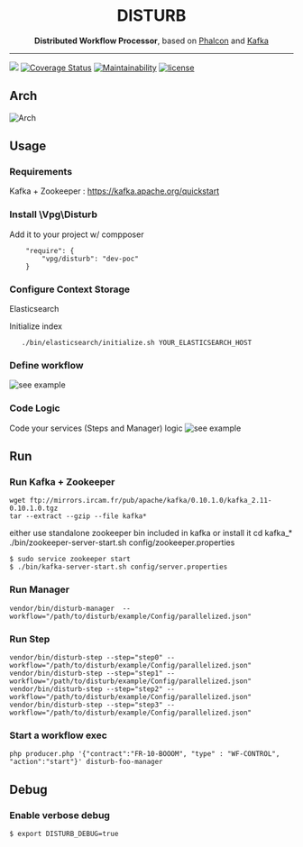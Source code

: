  <h1 align="center">DISTURB</h1>
 
 <p align="center">
 <b>Distributed Workflow Processor</b>, based on <a href="https://github.com/phalcon/cphalcon">Phalcon</a> and <a href="https://kafka.apache.org/">Kafka</a>
 </p>

----

[![](https://img.shields.io/travis/vpg/disturb.svg)](https://travis-ci.org/vpg/disturb)
[![Coverage Status](https://coveralls.io/repos/github/vpg/disturb/badge.svg?branch=alpha&service=github)](https://coveralls.io/github/vpg/disturb?branch=alpha)
[![Maintainability](https://api.codeclimate.com/v1/badges/951f80b49e11dcd4b2bb/maintainability)](https://codeclimate.com/github/vpg/disturb/maintainability)
[![license](https://img.shields.io/github/license/vpg/disturb.svg)]()


## Arch
![Arch](https://raw.githubusercontent.com/wiki/vpg/disturb/images/disturb_arch.png)

## Usage

### Requirements
Kafka + Zookeeper : https://kafka.apache.org/quickstart


### Install \Vpg\Disturb
Add it to your project w/ compposer
```
    "require": {
        "vpg/disturb": "dev-poc"
    }
```

### Configure Context Storage 
Elasticsearch 

Initialize index
```
   ./bin/elasticsearch/initialize.sh YOUR_ELASTICSEARCH_HOST
```

### Define workflow
![see example](https://github.com/vpg/disturb/tree/poc/example/Config)

### Code Logic
Code your services (Steps and Manager) logic
![see example](https://github.com/vpg/disturb/tree/poc/example/Services)

## Run

### Run Kafka + Zookeeper

```
wget ftp://mirrors.ircam.fr/pub/apache/kafka/0.10.1.0/kafka_2.11-0.10.1.0.tgz  
tar --extract --gzip --file kafka*
```
either use standalone zookeeper bin included in kafka or install it
cd kafka_*
./bin/zookeeper-server-start.sh config/zookeeper.properties
 
```
$ sudo service zookeeper start
$ ./bin/kafka-server-start.sh config/server.properties
```

### Run Manager
```
vendor/bin/disturb-manager  --workflow="/path/to/disturb/example/Config/parallelized.json"
```

### Run Step
```
vendor/bin/disturb-step --step="step0" --workflow="/path/to/disturb/example/Config/parallelized.json"
vendor/bin/disturb-step --step="step1" --workflow="/path/to/disturb/example/Config/parallelized.json"
vendor/bin/disturb-step --step="step2" --workflow="/path/to/disturb/example/Config/parallelized.json"
vendor/bin/disturb-step --step="step3" --workflow="/path/to/disturb/example/Config/parallelized.json"
```

### Start a workflow exec
```
php producer.php '{"contract":"FR-10-BOOOM", "type" : "WF-CONTROL", "action":"start"}' disturb-foo-manager
```

## Debug

### Enable verbose debug
```
$ export DISTURB_DEBUG=true
```
